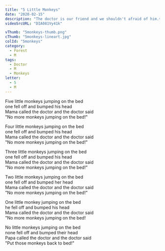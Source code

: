 ```yaml
---
title: "5 Little Monkeys"
date: "2020-02-15"
description: "The doctor is our friend and we shouldn't afraid of him.🐵 Although, let's teach these five little monkeys how to play without bumping their head."
videoSrcURL: "DIA081Vy41k"

vThumb: "5monkeys-thumb.png"
cThumb: "5monkeys-lineart.jpg"
colId: "5monkeys"
category:
  - Forest
  - M
tags:
  - Doctor
  - M
  - Monkeys
letter:
  - 5
  - M
---
```


<p>
Five little monkeys jumping on the bed<br />
one fell off and bumped his head<br />
Mama called the doctor and the doctor said<br />
"No more monkeys jumping on the bed!"</p>
<p>
Four little monkeys jumping on the bed<br />
one fell off and bumped his head<br />
Mama called the doctor and the doctor said<br />
"No more monkeys jumping on the bed!"</p>
<p>
Three little monkeys jumping on the bed<br />
one fell off and bumped his head<br />
Mama called the doctor and the doctor said<br />
"No more monkeys jumping on the bed!"</p>
<p>
Two little monkeys jumping on the bed<br />
one fell off and bumped her head<br />
Mama called the doctor and the doctor said<br />
"No more monkeys jumping on the bed!"</p>
<p>
One little monkey jumping on the bed<br />
he fell off and bumped his head<br />
Mama called the doctor and the doctor said<br />
"No more monkeys jumping on the bed!</p>
<p>
No little monkeys jumping on the bed<br />
none fell off and bumped their head<br />
Papa called the doctor and the doctor said<br />
"Put those monkeys back to bed!"</p>
